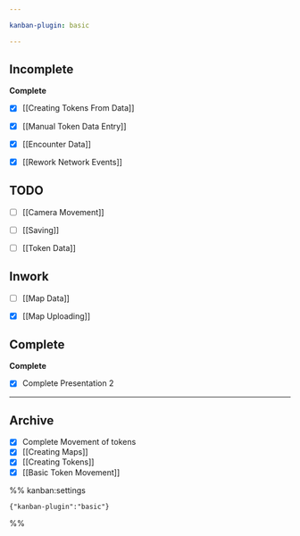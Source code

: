 ```yaml
---

kanban-plugin: basic

---
```


## Incomplete

**Complete**
- [x] [[Creating Tokens From Data]]
- [x] [[Manual Token Data Entry]]
- [x] [[Encounter Data]]
- [x] [[Rework Network Events]]


## TODO

- [ ] [[Camera Movement]]
- [ ] [[Saving]]
- [ ] [[Token Data]]


## Inwork

- [ ] [[Map Data]]
- [x] [[Map Uploading]]


## Complete

**Complete**
- [x] Complete Presentation 2


***

## Archive

- [x] Complete Movement of tokens
- [x] [[Creating Maps]]
- [x] [[Creating Tokens]]
- [x] [[Basic Token Movement]]

%% kanban:settings
```
{"kanban-plugin":"basic"}
```
%%
